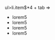 #

ul>li.item$\*4 + tab =>

  <ul>
        <li class="item01">lorem5</li>
        <li class="item02">lorem5</li>
        <li class="item03">lorem5</li>
        <li class="item04">lorem5</li>
      </ul>
